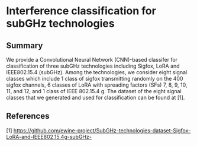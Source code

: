 # Interference classification for subGHz technologies
## Summary
We provide a Convolutional Neural Network (CNN)-based classifer for classification of three subGHz technologies including Sigfox, LoRA and IEEE802.15.4 (subGHz). Among the technologies, we consider eight signal classes which include 1 class of sigfox transmitting randomly on the 400 sigfox channels, 6 classes of LoRA with spreading factors (SFs) 7, 8, 9, 10, 11, and 12, and 1 class of IEEE 802.15.4 g. The dataset of the eight signal classes that we generated and used for classification can be found at [1]. 



## References
[1] https://github.com/ewine-project/SubGHz-technologies-dataset-Sigfox-LoRA-and-IEEE802.15.4g-subGHz-
